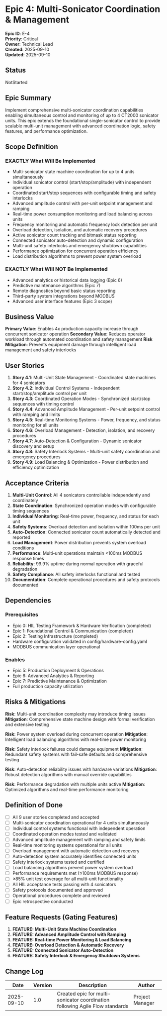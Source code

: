 # Epic 4: Multi-Sonicator Coordination & Management

**Epic ID**: E-4  
**Priority**: Critical  
**Owner**: Technical Lead  
**Created**: 2025-09-10  
**Updated**: 2025-09-10  

## Status

NotStarted

## Epic Summary

Implement comprehensive multi-sonicator coordination capabilities enabling simultaneous control and monitoring of up to 4 CT2000 sonicator units. This epic extends the foundational single-sonicator control to provide scalable multi-unit management with advanced coordination logic, safety features, and performance optimization.

## Scope Definition

### EXACTLY What Will Be Implemented

- Multi-sonicator state machine coordination for up to 4 units simultaneously
- Individual sonicator control (start/stop/amplitude) with independent operation
- Coordinated start/stop sequences with configurable timing and safety interlocks
- Advanced amplitude control with per-unit setpoint management and ramping
- Real-time power consumption monitoring and load balancing across units
- Frequency monitoring and automatic frequency lock detection per unit
- Overload detection, isolation, and automatic recovery procedures
- Active sonicator count tracking and bitmask status reporting
- Connected sonicator auto-detection and dynamic configuration
- Multi-unit safety interlocks and emergency shutdown capabilities
- Performance optimization for concurrent operation efficiency
- Load distribution algorithms to prevent power system overload

### EXACTLY What Will NOT Be Implemented

- Advanced analytics or historical data logging (Epic 6)
- Predictive maintenance algorithms (Epic 7)
- Remote diagnostics beyond basic status reporting
- Third-party system integrations beyond MODBUS
- Advanced user interface features (Epic 3 scope)

## Business Value

**Primary Value**: Enables 4x production capacity increase through concurrent sonicator operation
**Secondary Value**: Reduces operator workload through automated coordination and safety management
**Risk Mitigation**: Prevents equipment damage through intelligent load management and safety interlocks

## User Stories

1. **Story 4.1**: Multi-Unit State Management - Coordinated state machines for 4 sonicators
2. **Story 4.2**: Individual Control Systems - Independent start/stop/amplitude control per unit
3. **Story 4.3**: Coordinated Operation Modes - Synchronized start/stop sequences with timing control
4. **Story 4.4**: Advanced Amplitude Management - Per-unit setpoint control with ramping and limits
5. **Story 4.5**: Real-time Monitoring Systems - Power, frequency, and status monitoring for all units
6. **Story 4.6**: Overload Management - Detection, isolation, and recovery procedures
7. **Story 4.7**: Auto-Detection & Configuration - Dynamic sonicator discovery and setup
8. **Story 4.8**: Safety Interlock Systems - Multi-unit safety coordination and emergency procedures
9. **Story 4.9**: Load Balancing & Optimization - Power distribution and efficiency optimization

## Acceptance Criteria

1. **Multi-Unit Control**: All 4 sonicators controllable independently and coordinately
2. **State Coordination**: Synchronized operation modes with configurable timing sequences
3. **Individual Monitoring**: Real-time power, frequency, and status for each unit
4. **Safety Systems**: Overload detection and isolation within 100ms per unit
5. **Auto-Detection**: Connected sonicator count automatically detected and reported
6. **Load Management**: Power distribution prevents system overload conditions
7. **Performance**: Multi-unit operations maintain <100ms MODBUS response times
8. **Reliability**: 99.9% uptime during normal operation with graceful degradation
9. **Safety Compliance**: All safety interlocks functional and tested
10. **Documentation**: Complete operational procedures and safety protocols documented

## Dependencies

### Prerequisites

- Epic 0: HIL Testing Framework & Hardware Verification (completed)
- Epic 1: Foundational Control & Communication (completed)
- Epic 2: Testing Infrastructure (completed)
- Hardware configuration validated in config/hardware-config.yaml
- MODBUS communication layer operational

### Enables

- Epic 5: Production Deployment & Operations
- Epic 6: Advanced Analytics & Reporting
- Epic 7: Predictive Maintenance & Optimization
- Full production capacity utilization

## Risks & Mitigations

**Risk**: Multi-unit coordination complexity may introduce timing issues
**Mitigation**: Comprehensive state machine design with formal verification and extensive testing

**Risk**: Power system overload during concurrent operation
**Mitigation**: Intelligent load balancing algorithms with real-time power monitoring

**Risk**: Safety interlock failures could damage equipment
**Mitigation**: Redundant safety systems with fail-safe defaults and comprehensive testing

**Risk**: Auto-detection reliability issues with hardware variations
**Mitigation**: Robust detection algorithms with manual override capabilities

**Risk**: Performance degradation with multiple units active
**Mitigation**: Optimized algorithms and real-time performance monitoring

## Definition of Done

- [ ] All 9 user stories completed and accepted
- [ ] Multi-sonicator coordination operational for 4 units simultaneously
- [ ] Individual control systems functional with independent operation
- [ ] Coordinated operation modes tested and validated
- [ ] Advanced amplitude management with ramping and safety limits
- [ ] Real-time monitoring systems operational for all units
- [ ] Overload management with automatic detection and recovery
- [ ] Auto-detection system accurately identifies connected units
- [ ] Safety interlock systems tested and certified
- [ ] Load balancing algorithms prevent power system overload
- [ ] Performance requirements met (≤100ms MODBUS response)
- [ ] ≥85% unit test coverage for all multi-unit functionality
- [ ] All HIL acceptance tests passing with 4 sonicators
- [ ] Safety protocols documented and approved
- [ ] Operational procedures complete and reviewed
- [ ] Epic retrospective conducted

## Feature Requests (Gating Features)

1. **FEATURE: Multi-Unit State Machine Coordination**
2. **FEATURE: Advanced Amplitude Control with Ramping**
3. **FEATURE: Real-time Power Monitoring & Load Balancing**
4. **FEATURE: Overload Detection & Automatic Recovery**
5. **FEATURE: Connected Sonicator Auto-Detection**
6. **FEATURE: Safety Interlock & Emergency Shutdown Systems**

## Change Log

| Date | Version | Description | Author |
|------|---------|-------------|--------|
| 2025-09-10 | 1.0 | Created epic for multi-sonicator coordination following Agile Flow standards | Project Manager |

